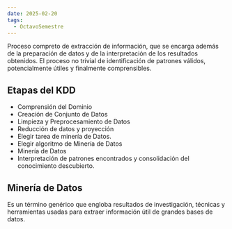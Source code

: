 ```yaml
---
date: 2025-02-20
tags:
  - OctavoSemestre
---
```


Proceso compreto de extracción de información, que se encarga además de la preparación de datos y de la interpretación de los resultados obtenidos. El proceso no trivial de identificación de patrones válidos, potencialmente útiles y finalmente comprensibles.

## Etapas del KDD
- Comprensión del Dominio
- Creación de Conjunto de Datos
- Limpieza y Preprocesamiento de Datos
- Reducción de datos y proyección
- Elegir tarea de minería de Datos.
- Elegir algoritmo de Minería de Datos
- Minería de Datos
- Interpretación de patrones encontrados y consolidación del conocimiento descubierto.

## Minería de Datos
Es un término genérico que engloba resultados de investigación, técnicas y herramientas usadas para extraer información útil de grandes bases de datos.